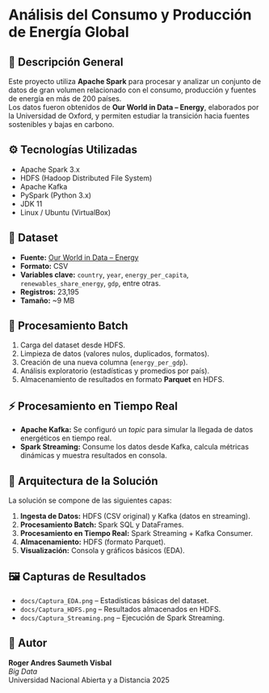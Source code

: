 # Análisis del Consumo y Producción de Energía Global

## 📘 Descripción General
Este proyecto utiliza **Apache Spark** para procesar y analizar un conjunto de datos de gran volumen relacionado con el consumo, producción y fuentes de energía en más de 200 países.  
Los datos fueron obtenidos de **Our World in Data – Energy**, elaborados por la Universidad de Oxford, y permiten estudiar la transición hacia fuentes sostenibles y bajas en carbono.

## ⚙️ Tecnologías Utilizadas
- Apache Spark 3.x  
- HDFS (Hadoop Distributed File System)  
- Apache Kafka  
- PySpark (Python 3.x)  
- JDK 11  
- Linux / Ubuntu (VirtualBox)

## 🧾 Dataset
- **Fuente:** [Our World in Data – Energy](https://ourworldindata.org/energy)  
- **Formato:** CSV  
- **Variables clave:** `country`, `year`, `energy_per_capita`, `renewables_share_energy`, `gdp`, entre otras.  
- **Registros:** 23,195  
- **Tamaño:** ~9 MB  

## 🚀 Procesamiento Batch
1. Carga del dataset desde HDFS.  
2. Limpieza de datos (valores nulos, duplicados, formatos).  
3. Creación de una nueva columna (`energy_per_gdp`).  
4. Análisis exploratorio (estadísticas y promedios por país).  
5. Almacenamiento de resultados en formato **Parquet** en HDFS.

## ⚡ Procesamiento en Tiempo Real
- **Apache Kafka:** Se configuró un *topic* para simular la llegada de datos energéticos en tiempo real.  
- **Spark Streaming:** Consume los datos desde Kafka, calcula métricas dinámicas y muestra resultados en consola.  

## 🏢 Arquitectura de la Solución
La solución se compone de las siguientes capas:
1. **Ingesta de Datos:** HDFS (CSV original) y Kafka (datos en streaming).  
2. **Procesamiento Batch:** Spark SQL y DataFrames.  
3. **Procesamiento en Tiempo Real:** Spark Streaming + Kafka Consumer.  
4. **Almacenamiento:** HDFS (formato Parquet).  
5. **Visualización:** Consola y gráficos básicos (EDA).

## 🖼️ Capturas de Resultados
- `docs/Captura_EDA.png` – Estadísticas básicas del dataset.  
- `docs/Captura_HDFS.png` – Resultados almacenados en HDFS.  
- `docs/Captura_Streaming.png` – Ejecución de Spark Streaming.

## 👦 Autor
**Roger Andres Saumeth Visbal**  
*Big Data*  
Universidad Nacional Abierta y a Distancia
2025
